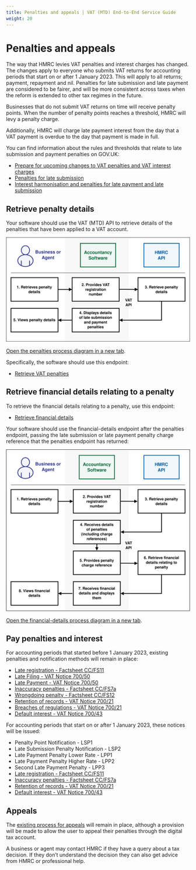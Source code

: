 ```yaml
---
title: Penalties and appeals | VAT (MTD) End-to-End Service Guide
weight: 20
---
```


# Penalties and appeals
<!--- Section owner: MTD Programme --->

The way that HMRC levies VAT penalties and interest charges has changed. The changes apply to everyone who submits VAT returns for accounting periods that start on or after 1 January 2023. This will apply to all returns; payment, repayment and nil. Penalties for late submission and late payment are considered to be fairer, and will be more consistent across taxes when the reform is extended to other tax regimes in the future.

Businesses that do not submit VAT returns on time will receive penalty points. When the number of penalty points reaches a threshold, HMRC will levy a penalty charge.

Additionally, HMRC will charge late payment interest from the day that a VAT payment is overdue to the day that payment is made in full.

You can find information about the rules and thresholds that relate to late submission and payment penalties on GOV.UK:

  * [Prepare for upcoming changes to VAT penalties and VAT interest charges](https://www.gov.uk/guidance/prepare-for-upcoming-changes-to-vat-penalties-and-vat-interest-charges)
  * [Penalties for late submission](https://www.gov.uk/government/publications/penalties-for-late-submission/penalties-for-late-submission)
  * [Interest harmonisation and penalties for late payment and late submission](https://www.gov.uk/government/publications/interest-harmonisation-and-penalties-for-late-submission-and-late-payment-of-tax/interest-harmonisation-and-penalties-for-late-payment-and-late-submission)

## Retrieve penalty details
<!--- Section owner: MTD Programme --->

Your software should use the VAT (MTD) API to retrieve details of the penalties that have been applied to a VAT account.

<img src="figures/penalties.svg" alt="Penalties process diagram" style="width:520px;" />

<a href="figures/penalties.svg" target="blank">Open the penalties process diagram in a new tab</a>.

Specifically, the software should use this endpoint:

  * [Retrieve VAT penalties](https://developer.service.hmrc.gov.uk/api-documentation/docs/api/service/vat-api/1.0#_retrieve-vat-penalties_get_details)

## Retrieve financial details relating to a penalty
<!--- Section owner: MTD Programme --->

To retrieve the financial details relating to a penalty, use this endpoint:

  * [Retrieve financial details](https://developer.service.hmrc.gov.uk/api-documentation/docs/api/service/vat-api/1.0#_retrieve-financial-details_get_details)

Your software should use the financial-details endpoint after the penalties endpoint, passing the late submission or late payment penalty charge reference that the penalties endpoint has returned:

<img src="figures/financial-details.svg" alt="financial-details process diagram" style="width:520px;" />

<a href="figures/financial-details.svg" target="blank">Open the financial-details process diagram in a new tab</a>.

## Pay penalties and interest
<!--- Section owner: MTD Programme --->

For accounting periods that started before 1 January 2023,  existing penalties and notification methods will remain in place:

  * [Late registration - Factsheet CC/FS11](https://www.gov.uk/government/publications/compliance-checks-penalties-for-failure-to-notify-ccfs11/compliance-checks-penalties-for-failure-to-notify-ccfs11)
  * [Late Filing - VAT Notice 700/50](https://www.gov.uk/guidance/vat-default-surcharge-notice-70050)
  * [Late Payment - VAT Notice 700/50](https://www.gov.uk/guidance/vat-default-surcharge-notice-70050)
  * [Inaccuracy penalties - Factsheet CC/FS7a](https://www.gov.uk/government/publications/compliance-checks-penalties-for-inaccuracies-in-returns-or-documents-ccfs7a)
  * [Wrongdoing penalty - Factsheet CC/FS12](https://www.gov.uk/government/publications/compliance-checks-penalties-for-vat-and-excise-wrongdoing-ccfs12)
  * [Retention of records - VAT Notice 700/21](https://www.gov.uk/guidance/record-keeping-for-vat-notice-70021)
  * [Breaches of regulations - VAT Notice 700/21](https://www.gov.uk/guidance/record-keeping-for-vat-notice-70021)
  * [Default interest - VAT Notice 700/43](https://www.gov.uk/guidance/default-interest-notice-70043)

For accounting periods that start on or after 1 January 2023, these notices will be issued:

  * Penalty Point Notification - LSP1
  * Late Submission Penalty Notification - LSP2
  * Late Payment Penalty Lower Rate - LPP1
  * Late Payment Penalty Higher Rate - LPP2
  * Second Late Payment Penalty - LPP3
  * [Late registration - Factsheet CC/FS11](https://www.gov.uk/government/publications/compliance-checks-penalties-for-failure-to-notify-ccfs11/compliance-checks-penalties-for-failure-to-notify-ccfs11)
  * [Inaccuracy penalties - Factsheet CC/FS7a](https://www.gov.uk/government/publications/compliance-checks-penalties-for-inaccuracies-in-returns-or-documents-ccfs7a)
  * [Retention of records - VAT Notice 700/21](https://www.gov.uk/guidance/record-keeping-for-vat-notice-70021)
  * [Default interest - VAT Notice 700/43](https://www.gov.uk/guidance/default-interest-notice-70043)

## Appeals
<!--- Section owner: MTD Programme --->

The [existing process for appeals](https://www.gov.uk/tax-appeals/penalty) will remain in place, although a provision will be made to allow the user to appeal their penalties through the digital tax account.

A business or agent may contact HMRC if they have a query about a tax decision. If they don’t understand the decision they can also get advice from HMRC or professional help.
